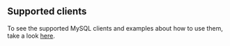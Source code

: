 ## Supported clients

To see the supported MySQL clients and examples about how to use them, take a look [here](https://github.com/src-d/go-mysql-server/blob/6d0f641153f225a675d951ebf68f85558799eecd/SUPPORTED_CLIENTS.md).
